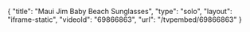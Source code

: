{
    "title": "Maui Jim Baby Beach Sunglasses",
    "type": "solo",
    "layout": "iframe-static",
    "videoId": "69866863",
    "url": "\/tvpembed\/69866863"
}